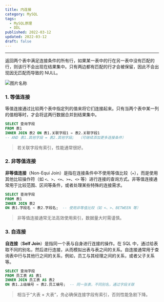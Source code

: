 ```yaml
---
title: 内连接
category: MySQL
tags:
  - MySQL原理
  - DDL
published: 2022-03-12
updated: 2022-03-12
draft: false
---
```

---

返回两个表中满足连接条件的所有行，如果某一表中的行在另一表中没有匹配的行，则该行不会出现在结果集中。只有两边都有匹配的行才会被保留，因此不会出现因无匹配而导致的 NULL。

![图片名称](https://camelliaxiaohua-1313958787.cos.ap-shanghai.myqcloud.com/markdown/1677398804476-afbffad7-7d5a-4318-9e86-a3f8092dfcc8.png)

### 1. 等值连接

等值连接通过比较两个表中指定列的值来将它们连接起来。只有当两个表中某一列的值相等时，才会将这两行数据合并到结果集中。

```sql
SELECT 查询字段
FROM 表1
INNER JOIN 表2 ON 表1.关联字段1 = 表2.关联字段1
-- AND 表1.其他字段 = 表2.其他字段;  （可继续添加更多连接条件）
```

> 若关联字段有索引，性能通常很好。


### 2. 非等值连接

**非等值连接**（Non-Equi Join）是指在连接条件中不使用等值比较（`=`），而是使用其他比较操作符（如 `<`、`>`、`<=`、`>=`、`<>` 等）进行连接的查询方式。非等值连接通常用于比较范围、区间等条件，或者处理某些特殊的连接需求。

```sql
SELECT 查询字段
FROM 表1
INNER JOIN 表2
ON 表1.字段名 < 表2.字段名;  -- 使用非等值比较（如 <、>、BETWEEN 等）
```

> 非等值连接通常无法高效使用索引，数据量大时需谨慎。

### 3. 自连接

**自连接**（**Self Join**）是指同一个表与自身进行连接的操作。在 SQL 中，通过给表取不同的别名，然后进行连接，从而模拟出表与表之间的关系。自连接通常用于查询表中行与其他行之间的关系，例如，员工与其经理之间的关系，或者父子关系等。

```sql
SELECT 查询字段
FROM 员工表 AS 表1
INNER JOIN 员工表 AS 表2
ON 表1.上级编号 = 表2.员工编号;  -- 同一张表，不同别名，通过字段关联
```

> 相当于“大表 × 大表”，务必确保连接字段有索引，否则性能急剧下降。